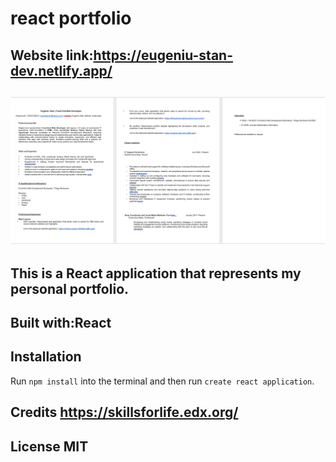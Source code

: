 # react portfolio

## Website link:https://eugeniu-stan-dev.netlify.app/

## ![my screenshot](./public/images/cv.png)


## This is a React application that represents my personal portfolio. 
 

## Built with:React 

## Installation 
Run `npm install` into the terminal and then run `create react application`.

## Credits https://skillsforlife.edx.org/

## License MIT